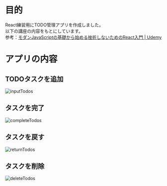 # 目的
React練習用にTODO管理アプリを作成しました。  
以下の講座の内容をもとにしています。  
参考：[モダンJavaScriptの基礎から始める挫折しないためのReact入門 | Udemy](https://www.udemy.com/course/modern_javascipt_react_beginner/)

# アプリの内容
## TODOタスクを追加
![inputTodos](https://github.com/shmp-dev/react-practice-todo-list/assets/128882665/87f76005-2a40-49bd-b3fb-d52f195fa36c)

## タスクを完了
![completeTodos](https://github.com/shmp-dev/react-practice-todo-list/assets/128882665/315a57df-afa8-4ba2-a895-8b3d93f5e722)

## タスクを戻す
![returnTodos](https://github.com/shmp-dev/react-practice-todo-list/assets/128882665/5161f522-0d83-4751-81f1-a4b8b510b2d5)

## タスクを削除
![deleteTodos](https://github.com/shmp-dev/react-practice-todo-list/assets/128882665/81f809ff-1e51-4438-bb04-decb0c99c2ca)

